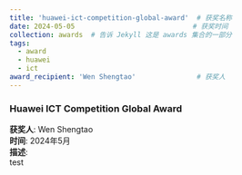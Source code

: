 ```yaml
---
title: 'huawei-ict-competition-global-award'  # 获奖名称
date: 2024-05-05                             # 获奖时间
collection: awards  # 告诉 Jekyll 这是 awards 集合的一部分
tags:
  - award
  - huawei
  - ict
award_recipient: 'Wen Shengtao'               # 获奖人
---
```


### Huawei ICT Competition Global Award

**获奖人**: Wen Shengtao  
**时间**: 2024年5月  
**描述**:  
test
